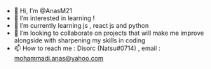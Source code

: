 - 👋 Hi, I’m @AnasM21
- 👀 I’m interested in learning !
- 🌱 I’m currently learning js , react js and python 
- 💞️ I’m looking to collaborate on projects that will make me improve alongside with sharpening my skills in coding
- 📫 How to reach me : Disorc (Natsu#0714) , email : mohammadi.anas@yahoo.com

<!---
AnasM21/AnasM21 is a ✨ special ✨ repository because its `README.md` (this file) appears on your GitHub profile.
You can click the Preview link to take a look at your changes.
--->
